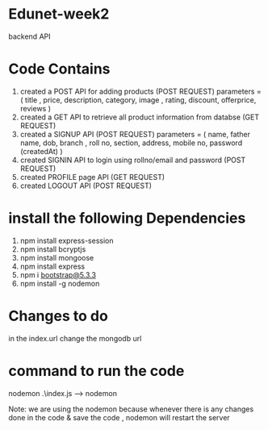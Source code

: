 # Edunet-week2
backend API 

# Code Contains
1. created a POST API for adding products (POST REQUEST)
		parameters =  ( title , price, description, category, image , rating, discount, offerprice, reviews )
2. created a GET API to retrieve all product information from databse (GET REQUEST)
3. created a SIGNUP API (POST REQUEST)
		parameters = ( name, father name, dob, branch , roll no, section, address, mobile no, password  (createdAt) )
4. created SIGNIN API to login using rollno/email and password (POST REQUEST)
5. created PROFILE page API (GET REQUEST)
6. created LOGOUT API (POST REQUEST)


# install the following Dependencies
1. npm install express-session
2. npm install bcryptjs
3. npm install mongoose
4. npm install express
5. npm i bootstrap@5.3.3
6. npm install -g nodemon


# Changes to do
in the index.url change the mongodb url


# command to run the code
nodemon .\index.js    -->  nodemon <filename>

Note:
we are using the nodemon because whenever there is any changes done in the code & save the code , nodemon will restart the server

